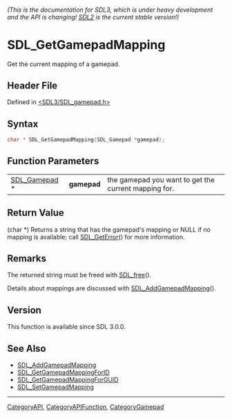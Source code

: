 ###### (This is the documentation for SDL3, which is under heavy development and the API is changing! [SDL2](https://wiki.libsdl.org/SDL2/) is the current stable version!)
# SDL_GetGamepadMapping

Get the current mapping of a gamepad.

## Header File

Defined in [<SDL3/SDL_gamepad.h>](https://github.com/libsdl-org/SDL/blob/main/include/SDL3/SDL_gamepad.h)

## Syntax

```c
char * SDL_GetGamepadMapping(SDL_Gamepad *gamepad);
```

## Function Parameters

|                              |             |                                                      |
| ---------------------------- | ----------- | ---------------------------------------------------- |
| [SDL_Gamepad](SDL_Gamepad) * | **gamepad** | the gamepad you want to get the current mapping for. |

## Return Value

(char *) Returns a string that has the gamepad's mapping or NULL if no
mapping is available; call [SDL_GetError](SDL_GetError)() for more
information.

## Remarks

The returned string must be freed with [SDL_free](SDL_free)().

Details about mappings are discussed with
[SDL_AddGamepadMapping](SDL_AddGamepadMapping)().

## Version

This function is available since SDL 3.0.0.

## See Also

- [SDL_AddGamepadMapping](SDL_AddGamepadMapping)
- [SDL_GetGamepadMappingForID](SDL_GetGamepadMappingForID)
- [SDL_GetGamepadMappingForGUID](SDL_GetGamepadMappingForGUID)
- [SDL_SetGamepadMapping](SDL_SetGamepadMapping)

----
[CategoryAPI](CategoryAPI), [CategoryAPIFunction](CategoryAPIFunction), [CategoryGamepad](CategoryGamepad)

